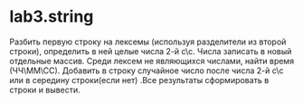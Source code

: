 # lab3.string
Разбить первую строку на лексемы (используя разделители из  второй строки), определить в ней целые числа 2-й с\с.  Числа записать в новый отдельные массив. Среди лексем не являющихся числами, найти время (ЧЧ\ММ\СС). Добавить в строку случайное число после числа 2-й с\с или в середину строки(если нет) .Все результаты сформировать в строки и вывести.
